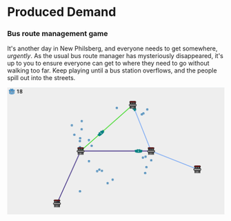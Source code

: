 # Produced Demand
### Bus route management game
It's another day in New Philsberg, and everyone needs to get somewhere, *urgently*. As the usual bus route manager has mysteriously disappeared, it's up to you to ensure everyone can get to where they need to go without walking too far. Keep playing until a bus station overflows, and the people spill out into the streets.

![Game screenshot](press/screenshot.png)
